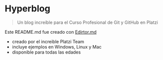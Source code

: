 # Hyperblog
> Un blog increíble para el Curso Profesional de Git y GitHub en Platzi

Este README.md fue creado con [Edirtor.md](https://pandao.github.io/editor.md/en.html "Edirtor.md") 

* creado por el increible Platzi Team
* incluye ejemplos en Windows, Linux y Mac
* disponible para todas las edades
